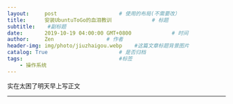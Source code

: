 ```yaml
---
layout:     post                    # 使用的布局(不需要改）
title:      安装UbuntuToGo的血泪教训             # 标题
subtitle:    #副标题
date:       2019-10-19 04:00:00 GMT+0800             # 时间
author:     Zen                 # 作者
header-img: img/photo/jiuzhaigou.webp    #这篇文章标题背景图片
catalog: True                       # 是否归档
tags:                               #标签
    - 操作系统
---
```


实在太困了明天早上写正文

----
